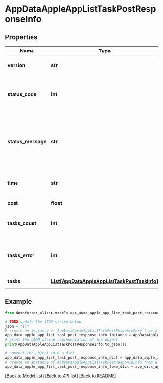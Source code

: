 # AppDataAppleAppListTaskPostResponseInfo


## Properties

Name | Type | Description | Notes
------------ | ------------- | ------------- | -------------
**version** | **str** | the current version of the API | [optional] 
**status_code** | **int** | general status code you can find the full list of the response codes here | [optional] 
**status_message** | **str** | general informational message you can find the full list of general informational messages here | [optional] 
**time** | **str** | total execution time, seconds | [optional] 
**cost** | **float** | total tasks cost, USD | [optional] 
**tasks_count** | **int** | the number of tasks in the tasks array | [optional] 
**tasks_error** | **int** | the number of tasks in the tasks array returned with an error | [optional] 
**tasks** | [**List[AppDataAppleAppListTaskPostTaskInfo]**](AppDataAppleAppListTaskPostTaskInfo.md) | array of tasks | [optional] 

## Example

```python
from dataforseo_client.models.app_data_apple_app_list_task_post_response_info import AppDataAppleAppListTaskPostResponseInfo

# TODO update the JSON string below
json = "{}"
# create an instance of AppDataAppleAppListTaskPostResponseInfo from a JSON string
app_data_apple_app_list_task_post_response_info_instance = AppDataAppleAppListTaskPostResponseInfo.from_json(json)
# print the JSON string representation of the object
print(AppDataAppleAppListTaskPostResponseInfo.to_json())

# convert the object into a dict
app_data_apple_app_list_task_post_response_info_dict = app_data_apple_app_list_task_post_response_info_instance.to_dict()
# create an instance of AppDataAppleAppListTaskPostResponseInfo from a dict
app_data_apple_app_list_task_post_response_info_form_dict = app_data_apple_app_list_task_post_response_info.from_dict(app_data_apple_app_list_task_post_response_info_dict)
```
[[Back to Model list]](../README.md#documentation-for-models) [[Back to API list]](../README.md#documentation-for-api-endpoints) [[Back to README]](../README.md)


